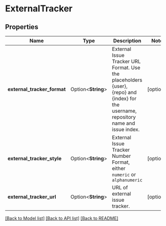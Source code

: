 # ExternalTracker

## Properties

Name | Type | Description | Notes
------------ | ------------- | ------------- | -------------
**external_tracker_format** | Option<**String**> | External Issue Tracker URL Format. Use the placeholders {user}, {repo} and {index} for the username, repository name and issue index. | [optional]
**external_tracker_style** | Option<**String**> | External Issue Tracker Number Format, either `numeric` or `alphanumeric` | [optional]
**external_tracker_url** | Option<**String**> | URL of external issue tracker. | [optional]

[[Back to Model list]](../README.md#documentation-for-models) [[Back to API list]](../README.md#documentation-for-api-endpoints) [[Back to README]](../README.md)


